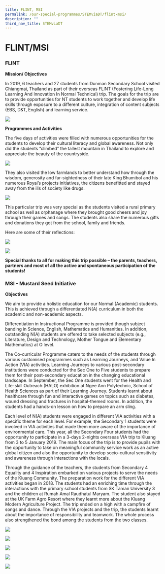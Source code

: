 ```yaml
---
title: FLINT, MSI
permalink: /our-special-programmes/STEMviaDT/flint-msi/
description: ""
third_nav_title: STEMviaDT
---
```

# FLINT/MSI
### FLINT

**Mission/ Objectives**

In 2019, 6 teachers and 27 students from Dunman Secondary School visited Chiangmai, Thailand as part of their overseas FLINT (Fostering Life-Long Learning And Innovation In Normal Technical) trip. The goals for the trip are to provide opportunities for NT students to work together and develop life skills through exposure to a different culture, integration of content subjects (EBS, D&T, English) and learning service.

![](/images/Our%20Special%20Programmes/STEMviaDT/Flint%20msi/FLINT%201.jpg)

**Programmes and Activities**

The five days of activities were filled with numerous opportunities for the students to develop their cultural literacy and global awareness. Not only did the students “climbed” the tallest mountain in Thailand to explore and appreciate the beauty of the countryside.

![](/images/Our%20Special%20Programmes/STEMviaDT/Flint%20msi/FLINT%202.jpg)

They also visited the low farmlands to better understand how through the wisdom, generosity and far-sightedness of their late King Bhumibol and his numerous Royal’s projects initiatives, the citizens benefitted and stayed away from the ills of society like drugs.

![](/images/Our%20Special%20Programmes/STEMviaDT/Flint%20msi/FLINT%205.jpg)

This particular trip was very special as the students visited a rural primary school as well as orphanage where they brought good cheers and joy through their games and songs. The students also share the numerous gifts and donations they got from the school, family and friends.

Here are some of their reflections:

![](/images/Our%20Special%20Programmes/STEMviaDT/Flint%20msi/FLINT%203.jpg)

![](/images/Our%20Special%20Programmes/STEMviaDT/Flint%20msi/FLINT%204.jpg)

**Special thanks to all for making this trip possible – the parents, teachers, partners and most of all the active and spontaneous participation of the students!**

### MSI - Mustard Seed Initiative

**Objectives**

We aim to provide a holistic education for our Normal (Academic) students. This is achieved through a differentiated N(A) curriculum in both the academic and non-academic aspects.

Differentiation in Instructional Programme is provided though subject banding in Science, English, Mathematics and Humanities. In addition, outstanding N(A) students are offered to take selected subjects (e.g., Literature, Design and Technology, Mother Tongue and Elementary Mathematics) at O level.

The Co-curricular Programme caters to the needs of the students through various customised programmes such as Learning Journeys, and Value In Action (VIA) activities. Learning Journeys to various post-secondary institutions were conducted for the Sec One to Five students to prepare them for their post-secondary education in the changing educational landscape. In September, the Sec One students went for the Health and Life-skill Outreach (HALO) exhibition at Ngee Ann Polytechnic, School of Health Sciences as part of their Learning Journey. Students learnt about healthcare through fun and interactive games on topics such as diabetes, wound dressing and fractures in hospital-themed rooms. In addition, the students had a hands-on lesson on how to prepare an arm sling.

Each level of N(A) students were engaged in different VIA activities with a specific theme for each level. For example, the Secondary 1 students were involved in VIA activities that made them more aware of the importance of environmental care. This year, all the Secondary Four students had the opportunity to participate in a 3-days 2-nights overseas VIA trip to Kluang from 3 to 5 January 2019. The main focus of the trip is to provide pupils with the opportunity to take on meaningful community service work as an active global citizen and also the opportunity to develop socio-cultural sensitivity and awareness through interactions with the locals.

Through the guidance of the teachers, the students from Secondary 4 Equality and 4 Inspiration embarked on various projects to serve the needs of the Kluang Community. The preparation work for the different VIA activities began in 2018. The students had an enriching time through the interactions with the primary school students from SK Taman University 3 and the children at Rumah Amal Raudhatul Maryam. The student also stayed at the UK Farm Agro Resort where they learnt more about the Kluang Modern Agriculture Project. The trip ended on a high with a campfire of songs and dance. Through the VIA projects and the trip, the students learnt about the importance of responsibility and teamwork. The whole process also strengthened the bond among the students from the two classes.

![](/images/Our%20Special%20Programmes/STEMviaDT/Flint%20msi/MSI_1.jpg)

![](/images/Our%20Special%20Programmes/STEMviaDT/Flint%20msi/MSI_2.jpg)

![](/images/Our%20Special%20Programmes/STEMviaDT/Flint%20msi/MSI_3.jpg)

![](/images/Our%20Special%20Programmes/STEMviaDT/Flint%20msi/MSI_4.jpg)

![](/images/Our%20Special%20Programmes/STEMviaDT/Flint%20msi/MSI_5.jpg)